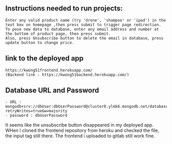 ## Instructions needed to run projects:
	Enter any valid product name (try 'drone', 'shampoo' or 'ipad') in the text box on homepage ,then press submit to trigger page redirection.
	To pose new data to database, enter any email address and number at the bottom of product page, then press submit. 
	Also, press Unsubscribe button to delete the email in database, press update button to change price.
## link to the deployed app
	https://kwong51frontend.herokuapp.com/
	(Backend link : https://kwong51backend.herokuapp.com/)
## Database URL and Password
	- URL : mongodb+srv://dbUser:dbUserPassword@cluster0.ylmk6.mongodb.net/database?retryWrites=true&w=majority
	- password : dbUserPassword


It seems like the unsubscribe button disappeared in my deployed app. WHen I cloned the frontend repository from heroku and checked the file, the input tag still there. The frontend i uploaded to gitlab still work fine.